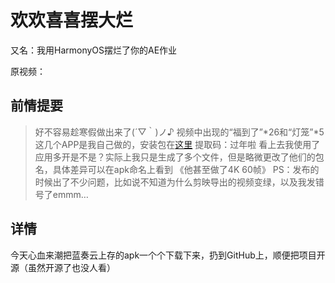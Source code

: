 # 欢欢喜喜摆大烂
又名：我用HarmonyOS摆烂了你的AE作业

原视频：


## 前情提要
>好不容易趁寒假做出来了(´▽｀)ノ♪
>视频中出现的“福到了”*26和“灯笼”*5这几个APP是我自己做的，安装包在[这里](https://www.lanzoug.com/b020yr3uh) 提取码：过年啦
>看上去我使用了应用多开是不是？实际上我只是生成了多个文件，但是略微更改了他们的包名，具体差异可以在apk命名上看到
>《他甚至做了4K 60帧》
>PS：发布的时候出了不少问题，比如说不知道为什么剪映导出的视频变绿，以及我发错号了emmm…

## 详情
今天心血来潮把蓝奏云上存的apk一个个下载下来，扔到GitHub上，顺便把项目开源（虽然开源了也没人看）